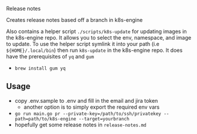 Release notes

Creates release notes based off a branch in k8s-engine

Also contains a helper script `./scripts/k8s-update` for updating images in the k8s-engine repo.
It allows you to select the env, namespace, and image to update.
To use the helper script symlink it into your path (i.e `${HOME}/.local/bin`)
then run `k8s-update` in the k8s-engine repo. 
It does have the prerequisites of `yq` and `gum`
- `brew install gum yq`

## Usage
- copy .env.sample to .env and fill in the email and jira token
    - another option is to simply export the required env vars
- `go run main.go pr --private-key=/path/to/ssh/privatekey --path=path/to/k8s-engine --target=yourbranch`
- hopefully get some release notes in `release-notes.md`



